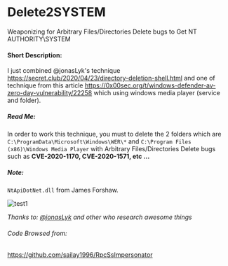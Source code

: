 # Delete2SYSTEM
Weaponizing for Arbitrary Files/Directories Delete bugs to Get NT AUTHORITY\SYSTEM

#### Short Description:
I just combined @jonasLyk's technique https://secret.club/2020/04/23/directory-deletion-shell.html and one of technique from this article 
https://0x00sec.org/t/windows-defender-av-zero-day-vulnerability/22258 which using windows media player (service and folder).


##### Read Me:
In order to work this technique, you must to delete the 2 folders which are `C:\ProgramData\Microsoft\Windows\WER\*` and `C:\Program Files (x86)\Windows Media Player` with Arbitrary Files/Directories Delete bugs such as **CVE-2020-1170, CVE-2020-1571, etc ...**

##### Note:
`NtApiDotNet.dll` from James Forshaw.

![test1](https://github.com/sailay1996/delete2SYSTEM/blob/master/wmp_del2sys.jpg)

*Thanks to: [@jonasLyk](https://twitter.com/jonasLyk) and other who research awesome things*

###### Code Browsed from:
https://github.com/sailay1996/RpcSsImpersonator
